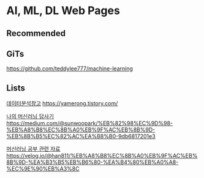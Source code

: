 # AI, ML, DL Web Pages

## Recommended


## GiTs

https://github.com/teddylee777/machine-learning

## Lists
[데이터분석창고](https://yamerong.tistory.com/)  https://yamerong.tistory.com/

[나의 머신러닝 답사기](https://medium.com/@sunwoopark/%EB%82%98%EC%9D%98-%EB%A8%B8%EC%8B%A0%EB%9F%AC%EB%8B%9D-%EB%8B%B5%EC%82%AC%EA%B8%B0-9db6817201e3) https://medium.com/@sunwoopark/%EB%82%98%EC%9D%98-%EB%A8%B8%EC%8B%A0%EB%9F%AC%EB%8B%9D-%EB%8B%B5%EC%82%AC%EA%B8%B0-9db6817201e3

[머신러닝 공부 관련 자료](https://velog.io/@han811/%EB%A8%B8%EC%8B%A0%EB%9F%AC%EB%8B%9D-%EA%B3%B5%EB%B6%80-%EA%B4%80%EB%A0%A8-%EC%9E%90%EB%A3%8C) https://velog.io/@han811/%EB%A8%B8%EC%8B%A0%EB%9F%AC%EB%8B%9D-%EA%B3%B5%EB%B6%80-%EA%B4%80%EB%A0%A8-%EC%9E%90%EB%A3%8C


